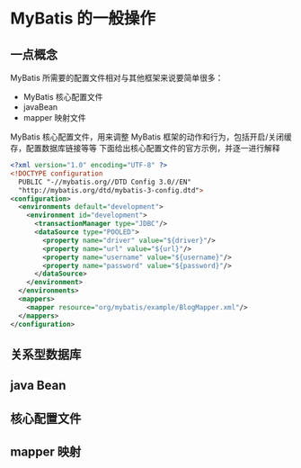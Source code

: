 # MyBatis 的一般操作

## 一点概念

MyBatis 所需要的配置文件相对与其他框架来说要简单很多：
- MyBatis 核心配置文件
- javaBean
- mapper 映射文件

MyBatis 核心配置文件，用来调整 MyBatis 框架的动作和行为，包括开启/关闭缓存，配置数据库链接等等
下面给出核心配置文件的官方示例，并逐一进行解释
```xml
<?xml version="1.0" encoding="UTF-8" ?>
<!DOCTYPE configuration
  PUBLIC "-//mybatis.org//DTD Config 3.0//EN"
  "http://mybatis.org/dtd/mybatis-3-config.dtd">
<configuration>
  <environments default="development">
    <environment id="development">
      <transactionManager type="JDBC"/>
      <dataSource type="POOLED">
        <property name="driver" value="${driver}"/>
        <property name="url" value="${url}"/>
        <property name="username" value="${username}"/>
        <property name="password" value="${password}"/>
      </dataSource>
    </environment>
  </environments>
  <mappers>
    <mapper resource="org/mybatis/example/BlogMapper.xml"/>
  </mappers>
</configuration>
```

## 关系型数据库

## java Bean

## 核心配置文件

## mapper 映射